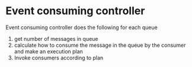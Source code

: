 # Event consuming controller

Event consuming controller does the following for each queue

1. get number of messages in queue
2. calculate how to consume the message in the queue by the consumer and make an execution plan
3. Invoke consumers according to plan
